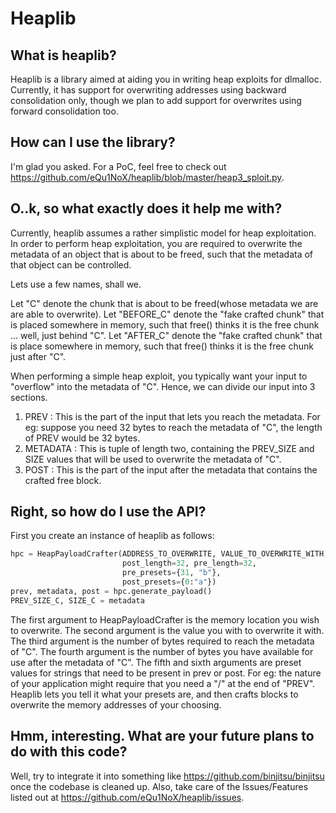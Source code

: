 # Heaplib

## What is heaplib?
Heaplib is a library aimed at aiding you in writing heap exploits
for dlmalloc. Currently, it has support for overwriting addresses
using backward consolidation only, though we plan to add support
for overwrites using forward consolidation too.

## How can I use the library?
I'm glad you asked. For a PoC, feel free to check out
https://github.com/eQu1NoX/heaplib/blob/master/heap3_sploit.py.

## O..k, so what exactly does it help me with?
Currently, heaplib assumes a rather simplistic model for heap
exploitation. In order to perform heap exploitation, you are required
to overwrite the metadata of an object that is about to be freed, such
that the metadata of that object can be controlled.

Lets use a few names, shall we.

Let "C" denote the chunk that is about to be freed(whose metadata we are
are able to overwrite). Let "BEFORE_C" denote the "fake crafted chunk"
that is placed somewhere in memory, such that free() thinks it is the
free chunk ... well, just behind "C". Let "AFTER_C" denote the "fake
crafted chunk" that is place somewhere in memory, such that free()
thinks it is the free chunk just after "C".

When performing a simple heap exploit, you typically want your input
to "overflow" into the metadata of "C". Hence, we can divide our input
into 3 sections.

1. PREV : This is the part of the input that lets you reach the
   metadata. For eg: suppose you need 32 bytes to reach the metadata of
   "C", the length of PREV would be 32 bytes.
2. METADATA : This is tuple of length two, containing the PREV_SIZE and
   SIZE values that will be used to overwrite the metadata of "C".
3. POST : This is the part of the input after the metadata that contains
  the crafted free block.

## Right, so how do I use the API?
First you create an instance of heaplib as follows:

```python
hpc = HeapPayloadCrafter(ADDRESS_TO_OVERWRITE, VALUE_TO_OVERWRITE_WITH,
                         post_length=32, pre_length=32,
                         pre_presets={31, "b"},
                         post_presets={0:"a"})
prev, metadata, post = hpc.generate_payload()
PREV_SIZE_C, SIZE_C = metadata
```

The first argument to HeapPayloadCrafter is the memory location you wish
to overwrite. The second argument is the value you with to overwrite it
with. The third argument is the number of bytes required to reach the
metadata of "C". The fourth argument is the number of bytes you have
available for use after the metadata of "C". The fifth and sixth
arguments are preset values for strings that need to be present in prev
or post. For eg: the nature of your application might require that you
need a "/" at the end of "PREV". Heaplib lets you tell it what your
presets are, and then crafts blocks to overwrite the memory addresses of
your choosing.

## Hmm, interesting. What are your future plans to do with this code?
Well, try to integrate it into something like
https://github.com/binjitsu/binjitsu once the codebase is cleaned up.
Also, take care of the Issues/Features listed out at
https://github.com/eQu1NoX/heaplib/issues.
